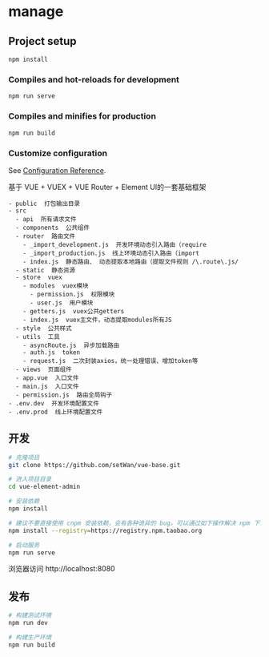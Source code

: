 # manage

## Project setup
```
npm install
```

### Compiles and hot-reloads for development
```
npm run serve
```

### Compiles and minifies for production
```
npm run build
```

### Customize configuration
See [Configuration Reference](https://cli.vuejs.org/config/).

基于 VUE + VUEX + VUE Router + Element UI的一套基础框架
```
- public  打包输出目录
- src
  - api  所有请求文件
  - components  公共组件
  - router  路由文件
    - _import_development.js  开发环境动态引入路由（require
    - _import_production.js  线上环境动态引入路由（import
    - index.js  静态路由、 动态提取本地路由（提取文件规则 /\.route\.js/
  - static  静态资源
  - store  vuex
    - modules  vuex模块
      - permission.js  权限模块
      - user.js  用户模块
    - getters.js  vuex公共getters
    - index.js  vuex主文件，动态提取modules所有JS
  - style  公共样式
  - utils  工具
    - asyncRoute.js  异步加载路由
    - auth.js  token
    - request.js  二次封装axios，统一处理错误、增加token等
  - views  页面组件
  - app.vue  入口文件
  - main.js  入口文件
  - permission.js  路由全局钩子
- .env.dev  开发环境配置文件
- .env.prod  线上环境配置文件
```


## 开发

```bash
# 克隆项目
git clone https://github.com/setWan/vue-base.git

# 进入项目目录
cd vue-element-admin

# 安装依赖
npm install

# 建议不要直接使用 cnpm 安装依赖，会有各种诡异的 bug。可以通过如下操作解决 npm 下载速度慢的问题
npm install --registry=https://registry.npm.taobao.org

# 启动服务
npm run serve
```

浏览器访问 http://localhost:8080

## 发布

```bash
# 构建测试环境
npm run dev

# 构建生产环境
npm run build
```

